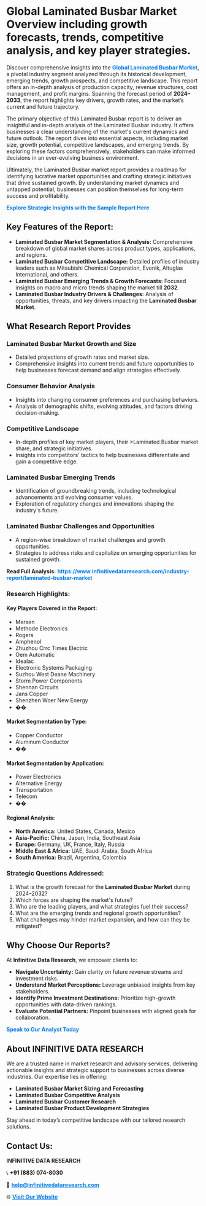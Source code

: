 <h1>Global Laminated Busbar Market Overview including growth forecasts, trends, competitive analysis, and key player strategies.</h1>
<p>
Discover comprehensive insights into the 
<a href="https://www.infinitivedataresearch.com/industry-report/laminated-busbar-market" rel="dofollow" style="color: #007BFF; text-decoration: none;"><strong>Global Laminated Busbar Market</strong></a>, a pivotal industry segment analyzed through its historical development, emerging trends, growth prospects, and competitive landscape. This report offers an in-depth analysis of production capacity, revenue structures, cost management, and profit margins. Spanning the forecast period of <strong>2024–2033</strong>, the report highlights key drivers, growth rates, and the market’s current and future trajectory.
</p>
<p>
The primary objective of this Laminated Busbar report is to deliver an insightful and in-depth analysis of the Laminated Busbar industry. It offers businesses a clear understanding of the market's current dynamics and future outlook. The report dives into essential aspects, including market size, growth potential, competitive landscapes, and emerging trends. By exploring these factors comprehensively, stakeholders can make informed decisions in an ever-evolving business environment.
</p>
<p>
Ultimately, the Laminated Busbar market report provides a roadmap for identifying lucrative market opportunities and crafting strategic initiatives that drive sustained growth. By understanding market dynamics and untapped potential, businesses can position themselves for long-term success and profitability.
</p>
<p>
<a href="https://www.infinitivedataresearch.com/request-sample/reportId=108687" style="color: #007BFF; text-decoration: none;"><strong>Explore Strategic Insights with the Sample Report Here</strong></a>
</p>

<h2>Key Features of the Report:</h2>
<ul>
<li><strong>Laminated Busbar Market Segmentation & Analysis:</strong> Comprehensive breakdown of global market shares across product types, applications, and regions.</li>
<li><strong>Laminated Busbar Competitive Landscape:</strong> Detailed profiles of industry leaders such as Mitsubishi Chemical Corporation, Evonik, Altuglas International, and others.</li>
<li><strong>Laminated Busbar Emerging Trends & Growth Forecasts:</strong> Focused insights on macro and micro trends shaping the market till <strong>2032</strong>.</li>
<li><strong>Laminated Busbar Industry Drivers & Challenges:</strong> Analysis of opportunities, threats, and key drivers impacting the <strong>Laminated Busbar Market</strong>.</li>
</ul>

<h2>What Research Report Provides</h2>
<h3>Laminated Busbar Market Growth and Size</h3>
<ul>
<li>Detailed projections of growth rates and market size.</li>
<li>Comprehensive insights into current trends and future opportunities to help businesses forecast demand and align strategies effectively.</li>
</ul>

<h3>Consumer Behavior Analysis</h3>
<ul>
<li>Insights into changing consumer preferences and purchasing behaviors.</li>
<li>Analysis of demographic shifts, evolving attitudes, and factors driving decision-making.</li>
</ul>

<h3>Competitive Landscape</h3>
<ul>
<li>In-depth profiles of key market players, their >Laminated Busbar market share, and strategic initiatives.</li>
<li>Insights into competitors' tactics to help businesses differentiate and gain a competitive edge.</li>
</ul>

<h3>Laminated Busbar Emerging Trends</h3>
<ul>
<li>Identification of groundbreaking trends, including technological advancements and evolving consumer values.</li>
<li>Exploration of regulatory changes and innovations shaping the industry's future.</li>
</ul>

<h3>Laminated Busbar Challenges and Opportunities</h3>
<ul>
<li>A region-wise breakdown of market challenges and growth opportunities.</li>
<li>Strategies to address risks and capitalize on emerging opportunities for sustained growth.</li>
</ul>
<p><strong>Read Full Analysis:</strong> <a href="https://www.infinitivedataresearch.com/industry-report/laminated-busbar-market" rel="dofollow" style="color: #007BFF; text-decoration: none;"><strong>https://www.infinitivedataresearch.com/industry-report/laminated-busbar-market</strong></a></p>
<h3>Research Highlights:</h3>
<h4>Key Players Covered in the Report:</h4>
<ul><li>Mersen</li><li>Methode Electronics</li><li>Rogers</li><li>Amphenol</li><li>Zhuzhou Crrc Times Electric</li><li>Oem Automatic</li><li>Idealac</li><li>Electronic Systems Packaging</li><li>Suzhou West Deane Machinery</li><li>Storm Power Components</li><li>Shennan Circuits</li><li>Jans Copper</li><li>Shenzhen Woer New Energy</li><li>��</li></ul>
<h4>Market Segmentation by Type:</h4>
<ul><li>Copper Conductor</li><li>Aluminum Conductor</li><li>��</li></ul>
<h4>Market Segmentation by Application:</h4>
<ul><li>Power Electronics</li><li>Alternative Energy</li><li>Transportation</li><li>Telecom</li><li>��</li></ul>

<h4>Regional Analysis:</h4>
<ul>
<li><strong>North America:</strong> United States, Canada, Mexico</li>
<li><strong>Asia-Pacific:</strong> China, Japan, India, Southeast Asia</li>
<li><strong>Europe:</strong> Germany, UK, France, Italy, Russia</li>
<li><strong>Middle East & Africa:</strong> UAE, Saudi Arabia, South Africa</li>
<li><strong>South America:</strong> Brazil, Argentina, Colombia</li>
</ul>

<h3>Strategic Questions Addressed:</h3>
<ol>
<li>What is the growth forecast for the <strong>Laminated Busbar Market</strong> during 2024–2032?</li>
<li>Which forces are shaping the market's future?</li>
<li>Who are the leading players, and what strategies fuel their success?</li>
<li>What are the emerging trends and regional growth opportunities?</li>
<li>What challenges may hinder market expansion, and how can they be mitigated?</li>
</ol>

<h2>Why Choose Our Reports?</h2>
<p>At <strong>Infinitive Data Research</strong>, we empower clients to:</p>
<ul>
<li><strong>Navigate Uncertainty:</strong> Gain clarity on future revenue streams and investment risks.</li>
<li><strong>Understand Market Perceptions:</strong> Leverage unbiased insights from key stakeholders.</li>
<li><strong>Identify Prime Investment Destinations:</strong> Prioritize high-growth opportunities with data-driven rankings.</li>
<li><strong>Evaluate Potential Partners:</strong> Pinpoint businesses with aligned goals for collaboration.</li>
</ul>
<p><a href="https://www.infinitivedataresearch.com/industry-report/laminated-busbar-market" rel="dofollow" style="color: #007BFF; text-decoration: none;"><strong>Speak to Our Analyst Today</strong></a></p>

<h2>About INFINITIVE DATA RESEARCH</h2>
<p>We are a trusted name in market research and advisory services, delivering actionable insights and strategic support to businesses across diverse industries. Our expertise lies in offering:</p>
<ul>
<li><strong>Laminated Busbar Market Sizing and Forecasting</strong></li>
<li><strong>Laminated Busbar Competitive Analysis</strong></li>
<li><strong>Laminated Busbar Customer Research</strong></li>
<li><strong>Laminated Busbar Product Development Strategies</strong></li>
</ul>
<p>Stay ahead in today’s competitive landscape with our tailored research solutions.</p>

<h2>Contact Us:</h2>
<p><strong>INFINITIVE DATA RESEARCH</strong></p>
<p>📞 <strong>+91 (883) 074-8030</strong></p>
<p>📧 <strong><a href="mailto:help@infinitivedataresearch.com" style="color: #007BFF;">help@infinitivedataresearch.com</a></strong></p>
<p>🌐 <strong><a href="https://www.infinitivedataresearch.com" rel="dofollow" style="color: #007BFF;">Visit Our Website</a></strong></p>